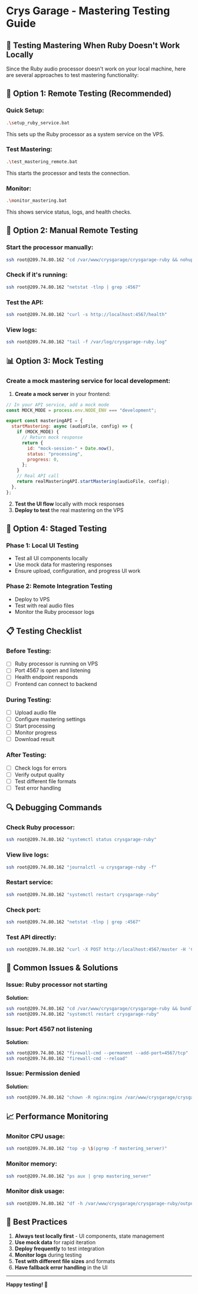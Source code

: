 # Crys Garage - Mastering Testing Guide

## 🎵 Testing Mastering When Ruby Doesn't Work Locally

Since the Ruby audio processor doesn't work on your local machine, here are several approaches to test mastering functionality:

## 🚀 **Option 1: Remote Testing (Recommended)**

### Quick Setup:

```bash
.\setup_ruby_service.bat
```

This sets up the Ruby processor as a system service on the VPS.

### Test Mastering:

```bash
.\test_mastering_remote.bat
```

This starts the processor and tests the connection.

### Monitor:

```bash
.\monitor_mastering.bat
```

This shows service status, logs, and health checks.

## 🔧 **Option 2: Manual Remote Testing**

### Start the processor manually:

```bash
ssh root@209.74.80.162 "cd /var/www/crysgarage/crysgarage-ruby && nohup ruby mastering_server.rb > /var/log/crysgarage-ruby.log 2>&1 &"
```

### Check if it's running:

```bash
ssh root@209.74.80.162 "netstat -tlnp | grep :4567"
```

### Test the API:

```bash
ssh root@209.74.80.162 "curl -s http://localhost:4567/health"
```

### View logs:

```bash
ssh root@209.74.80.162 "tail -f /var/log/crysgarage-ruby.log"
```

## 📊 **Option 3: Mock Testing**

### Create a mock mastering service for local development:

1. **Create a mock server** in your frontend:

```javascript
// In your API service, add a mock mode
const MOCK_MODE = process.env.NODE_ENV === "development";

export const masteringAPI = {
  startMastering: async (audioFile, config) => {
    if (MOCK_MODE) {
      // Return mock response
      return {
        id: "mock-session-" + Date.now(),
        status: "processing",
        progress: 0,
      };
    }
    // Real API call
    return realMasteringAPI.startMastering(audioFile, config);
  },
};
```

2. **Test the UI flow** locally with mock responses
3. **Deploy to test** the real mastering on the VPS

## 🎯 **Option 4: Staged Testing**

### Phase 1: Local UI Testing

- Test all UI components locally
- Use mock data for mastering responses
- Ensure upload, configuration, and progress UI work

### Phase 2: Remote Integration Testing

- Deploy to VPS
- Test with real audio files
- Monitor the Ruby processor logs

## 📋 **Testing Checklist**

### Before Testing:

- [ ] Ruby processor is running on VPS
- [ ] Port 4567 is open and listening
- [ ] Health endpoint responds
- [ ] Frontend can connect to backend

### During Testing:

- [ ] Upload audio file
- [ ] Configure mastering settings
- [ ] Start processing
- [ ] Monitor progress
- [ ] Download result

### After Testing:

- [ ] Check logs for errors
- [ ] Verify output quality
- [ ] Test different file formats
- [ ] Test error handling

## 🔍 **Debugging Commands**

### Check Ruby processor:

```bash
ssh root@209.74.80.162 "systemctl status crysgarage-ruby"
```

### View live logs:

```bash
ssh root@209.74.80.162 "journalctl -u crysgarage-ruby -f"
```

### Restart service:

```bash
ssh root@209.74.80.162 "systemctl restart crysgarage-ruby"
```

### Check port:

```bash
ssh root@209.74.80.162 "netstat -tlnp | grep :4567"
```

### Test API directly:

```bash
ssh root@209.74.80.162 "curl -X POST http://localhost:4567/master -H 'Content-Type: application/json' -d '{\"test\": true}'"
```

## 🚨 **Common Issues & Solutions**

### Issue: Ruby processor not starting

**Solution:**

```bash
ssh root@209.74.80.162 "cd /var/www/crysgarage/crysgarage-ruby && bundle install"
ssh root@209.74.80.162 "systemctl restart crysgarage-ruby"
```

### Issue: Port 4567 not listening

**Solution:**

```bash
ssh root@209.74.80.162 "firewall-cmd --permanent --add-port=4567/tcp"
ssh root@209.74.80.162 "firewall-cmd --reload"
```

### Issue: Permission denied

**Solution:**

```bash
ssh root@209.74.80.162 "chown -R nginx:nginx /var/www/crysgarage/crysgarage-ruby"
```

## 📈 **Performance Monitoring**

### Monitor CPU usage:

```bash
ssh root@209.74.80.162 "top -p \$(pgrep -f mastering_server)"
```

### Monitor memory:

```bash
ssh root@209.74.80.162 "ps aux | grep mastering_server"
```

### Monitor disk usage:

```bash
ssh root@209.74.80.162 "df -h /var/www/crysgarage/crysgarage-ruby/output"
```

## 🎯 **Best Practices**

1. **Always test locally first** - UI components, state management
2. **Use mock data** for rapid iteration
3. **Deploy frequently** to test integration
4. **Monitor logs** during testing
5. **Test with different file sizes** and formats
6. **Have fallback error handling** in the UI

---

**Happy testing! 🎵**
